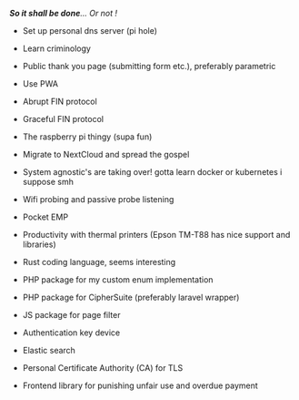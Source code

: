  _**So it shall be done**... Or not !_
 
 - Set up personal dns server (pi hole)
 - Learn criminology
 - Public thank you page (submitting form etc.), preferably parametric
 - Use PWA 
 - Abrupt FIN protocol
 - Graceful FIN protocol
 - The raspberry pi thingy (supa fun)
 - Migrate to NextCloud and spread the gospel
 - System agnostic's are taking over! gotta learn docker or kubernetes i suppose smh
 - Wifi probing and passive probe listening
 - Pocket EMP
 - Productivity with thermal printers (Epson TM-T88 has nice support and libraries)
 - Rust coding language, seems interesting

 - PHP package for my custom enum implementation
 - PHP package for CipherSuite (preferably laravel wrapper)
 - JS package for page filter

 - Authentication key device 
 - Elastic search


 - Personal Certificate Authority (CA) for TLS


 - Frontend library for punishing unfair use and overdue payment
